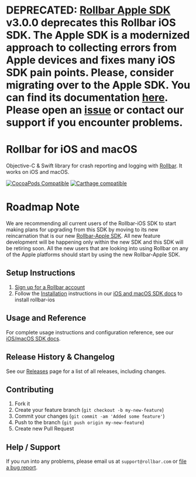 # DEPRECATED: [Rollbar Apple SDK](https://github.com/rollbar/rollbar-apple) v3.0.0 deprecates this Rollbar iOS SDK. The Apple SDK is a modernized approach to collecting errors from Apple devices and fixes many iOS SDK pain points. Please, consider migrating over to the Apple SDK. You can find its documentation [here](https://docs.rollbar.com/docs/apple). Please open an [issue](https://github.com/rollbar/rollbar-apple/issues) or contact our support if you encounter problems.

# Rollbar for iOS and macOS

Objective-C & Swift library for crash reporting and logging with [Rollbar](https://rollbar.com). It works on iOS and macOS.

[![CocoaPods Compatible](https://img.shields.io/cocoapods/v/Rollbar.svg)](https://img.shields.io/cocoapods/v/Rollbar.svg)
[![Carthage compatible](https://img.shields.io/badge/Carthage-compatible-4BC51D.svg?style=flat)](https://github.com/Carthage/Carthage)

# Roadmap Note

We are recommending all current users of the Rollbar-iOS SDK to start making plans for upgrading from this SDK by moving to its new reincarnation that is our new [Rollbar-Apple SDK](https://github.com/rollbar/rollbar-apple). 
All new feature development will be happening only within the new SDK and this SDK will be retiring soon.
All the new users that are looking into using Rollbar on any of the Apple platforms should start by using the new Rollbar-Apple SDK.


## Setup Instructions

1. [Sign up for a Rollbar account](https://rollbar.com/signup)
2. Follow the [Installation](https://docs.rollbar.com/docs/ios#section-installation) instructions in our [iOS and macOS SDK docs](https://docs.rollbar.com/docs/ios) to install rollbar-ios

## Usage and Reference

For complete usage instructions and configuration reference, see our [iOS/macOS SDK docs](https://docs.rollbar.com/docs/ios).
  
## Release History & Changelog

See our [Releases](https://github.com/rollbar/rollbar-ios/releases) page for a list of all releases, including changes.

## Contributing

1. Fork it
2. Create your feature branch (`git checkout -b my-new-feature`)
3. Commit your changes (`git commit -am 'Added some feature'`)
4. Push to the branch (`git push origin my-new-feature`)
5. Create new Pull Request

## Help / Support

If you run into any problems, please email us at `support@rollbar.com` or [file a bug report](https://github.com/rollbar/rollbar-ios/issues/new).
